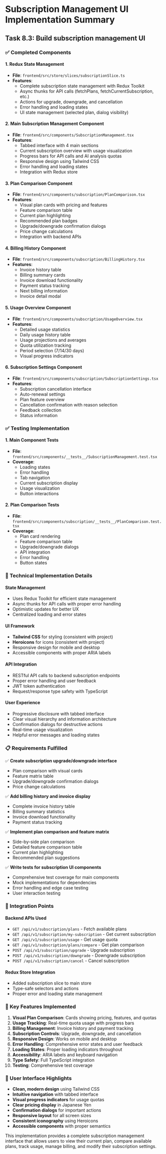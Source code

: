 # Subscription Management UI Implementation Summary

## Task 8.3: Build subscription management UI

### ✅ Completed Components

#### 1. Redux State Management
- **File**: `frontend/src/store/slices/subscriptionSlice.ts`
- **Features**:
  - Complete subscription state management with Redux Toolkit
  - Async thunks for API calls (fetchPlans, fetchCurrentSubscription, etc.)
  - Actions for upgrade, downgrade, and cancellation
  - Error handling and loading states
  - UI state management (selected plan, dialog visibility)

#### 2. Main Subscription Management Component
- **File**: `frontend/src/components/SubscriptionManagement.tsx`
- **Features**:
  - Tabbed interface with 4 main sections
  - Current subscription overview with usage visualization
  - Progress bars for API calls and AI analysis quotas
  - Responsive design using Tailwind CSS
  - Error handling and loading states
  - Integration with Redux store

#### 3. Plan Comparison Component
- **File**: `frontend/src/components/subscription/PlanComparison.tsx`
- **Features**:
  - Visual plan cards with pricing and features
  - Feature comparison table
  - Current plan highlighting
  - Recommended plan badges
  - Upgrade/downgrade confirmation dialogs
  - Price change calculations
  - Integration with backend APIs

#### 4. Billing History Component
- **File**: `frontend/src/components/subscription/BillingHistory.tsx`
- **Features**:
  - Invoice history table
  - Billing summary cards
  - Invoice download functionality
  - Payment status tracking
  - Next billing information
  - Invoice detail modal

#### 5. Usage Overview Component
- **File**: `frontend/src/components/subscription/UsageOverview.tsx`
- **Features**:
  - Detailed usage statistics
  - Daily usage history table
  - Usage projections and averages
  - Quota utilization tracking
  - Period selection (7/14/30 days)
  - Visual progress indicators

#### 6. Subscription Settings Component
- **File**: `frontend/src/components/subscription/SubscriptionSettings.tsx`
- **Features**:
  - Subscription cancellation interface
  - Auto-renewal settings
  - Plan feature overview
  - Cancellation confirmation with reason selection
  - Feedback collection
  - Status information

### ✅ Testing Implementation

#### 1. Main Component Tests
- **File**: `frontend/src/components/__tests__/SubscriptionManagement.test.tsx`
- **Coverage**:
  - Loading states
  - Error handling
  - Tab navigation
  - Current subscription display
  - Usage visualization
  - Button interactions

#### 2. Plan Comparison Tests
- **File**: `frontend/src/components/subscription/__tests__/PlanComparison.test.tsx`
- **Coverage**:
  - Plan card rendering
  - Feature comparison table
  - Upgrade/downgrade dialogs
  - API integration
  - Error handling
  - Button states

### 🔧 Technical Implementation Details

#### State Management
- Uses Redux Toolkit for efficient state management
- Async thunks for API calls with proper error handling
- Optimistic updates for better UX
- Centralized loading and error states

#### UI Framework
- **Tailwind CSS** for styling (consistent with project)
- **Heroicons** for icons (consistent with project)
- Responsive design for mobile and desktop
- Accessible components with proper ARIA labels

#### API Integration
- RESTful API calls to backend subscription endpoints
- Proper error handling and user feedback
- JWT token authentication
- Request/response type safety with TypeScript

#### User Experience
- Progressive disclosure with tabbed interface
- Clear visual hierarchy and information architecture
- Confirmation dialogs for destructive actions
- Real-time usage visualization
- Helpful error messages and loading states

### 📋 Requirements Fulfilled

✅ **Create subscription upgrade/downgrade interface**
- Plan comparison with visual cards
- Feature matrix table
- Upgrade/downgrade confirmation dialogs
- Price change calculations

✅ **Add billing history and invoice display**
- Complete invoice history table
- Billing summary statistics
- Invoice download functionality
- Payment status tracking

✅ **Implement plan comparison and feature matrix**
- Side-by-side plan comparison
- Detailed feature comparison table
- Current plan highlighting
- Recommended plan suggestions

✅ **Write tests for subscription UI components**
- Comprehensive test coverage for main components
- Mock implementations for dependencies
- Error handling and edge case testing
- User interaction testing

### 🔗 Integration Points

#### Backend APIs Used
- `GET /api/v1/subscription/plans` - Fetch available plans
- `GET /api/v1/subscription/my-subscription` - Get current subscription
- `GET /api/v1/subscription/usage` - Get usage quota
- `GET /api/v1/subscription/plans/compare` - Get plan comparison
- `POST /api/v1/subscription/upgrade` - Upgrade subscription
- `POST /api/v1/subscription/downgrade` - Downgrade subscription
- `POST /api/v1/subscription/cancel` - Cancel subscription

#### Redux Store Integration
- Added subscription slice to main store
- Type-safe selectors and actions
- Proper error and loading state management

### 🎯 Key Features Implemented

1. **Visual Plan Comparison**: Cards showing pricing, features, and quotas
2. **Usage Tracking**: Real-time quota usage with progress bars
3. **Billing Management**: Invoice history and payment tracking
4. **Subscription Controls**: Upgrade, downgrade, and cancellation
5. **Responsive Design**: Works on mobile and desktop
6. **Error Handling**: Comprehensive error states and user feedback
7. **Loading States**: Proper loading indicators throughout
8. **Accessibility**: ARIA labels and keyboard navigation
9. **Type Safety**: Full TypeScript integration
10. **Testing**: Comprehensive test coverage

### 📱 User Interface Highlights

- **Clean, modern design** using Tailwind CSS
- **Intuitive navigation** with tabbed interface
- **Visual progress indicators** for usage quotas
- **Clear pricing display** in Japanese Yen
- **Confirmation dialogs** for important actions
- **Responsive layout** for all screen sizes
- **Consistent iconography** using Heroicons
- **Accessible components** with proper semantics

This implementation provides a complete subscription management interface that allows users to view their current plan, compare available plans, track usage, manage billing, and modify their subscription settings.